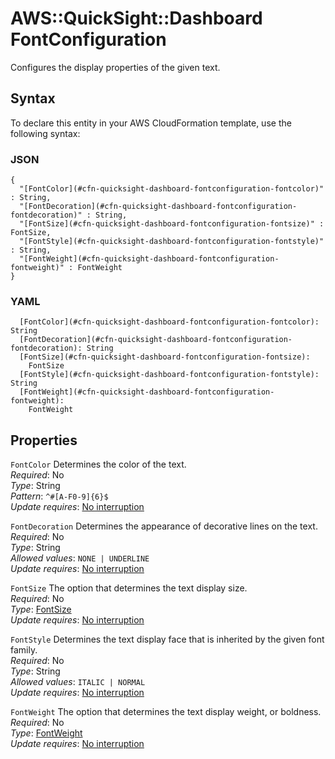 # AWS::QuickSight::Dashboard FontConfiguration<a name="aws-properties-quicksight-dashboard-fontconfiguration"></a>

Configures the display properties of the given text\.

## Syntax<a name="aws-properties-quicksight-dashboard-fontconfiguration-syntax"></a>

To declare this entity in your AWS CloudFormation template, use the following syntax:

### JSON<a name="aws-properties-quicksight-dashboard-fontconfiguration-syntax.json"></a>

```
{
  "[FontColor](#cfn-quicksight-dashboard-fontconfiguration-fontcolor)" : String,
  "[FontDecoration](#cfn-quicksight-dashboard-fontconfiguration-fontdecoration)" : String,
  "[FontSize](#cfn-quicksight-dashboard-fontconfiguration-fontsize)" : FontSize,
  "[FontStyle](#cfn-quicksight-dashboard-fontconfiguration-fontstyle)" : String,
  "[FontWeight](#cfn-quicksight-dashboard-fontconfiguration-fontweight)" : FontWeight
}
```

### YAML<a name="aws-properties-quicksight-dashboard-fontconfiguration-syntax.yaml"></a>

```
  [FontColor](#cfn-quicksight-dashboard-fontconfiguration-fontcolor): String
  [FontDecoration](#cfn-quicksight-dashboard-fontconfiguration-fontdecoration): String
  [FontSize](#cfn-quicksight-dashboard-fontconfiguration-fontsize):
    FontSize
  [FontStyle](#cfn-quicksight-dashboard-fontconfiguration-fontstyle): String
  [FontWeight](#cfn-quicksight-dashboard-fontconfiguration-fontweight):
    FontWeight
```

## Properties<a name="aws-properties-quicksight-dashboard-fontconfiguration-properties"></a>

`FontColor` <a name="cfn-quicksight-dashboard-fontconfiguration-fontcolor"></a>
Determines the color of the text\.  
_Required_: No  
_Type_: String  
_Pattern_: `^#[A-F0-9]{6}$`  
_Update requires_: [No interruption](https://docs.aws.amazon.com/AWSCloudFormation/latest/UserGuide/using-cfn-updating-stacks-update-behaviors.html#update-no-interrupt)

`FontDecoration` <a name="cfn-quicksight-dashboard-fontconfiguration-fontdecoration"></a>
Determines the appearance of decorative lines on the text\.  
_Required_: No  
_Type_: String  
_Allowed values_: `NONE | UNDERLINE`  
_Update requires_: [No interruption](https://docs.aws.amazon.com/AWSCloudFormation/latest/UserGuide/using-cfn-updating-stacks-update-behaviors.html#update-no-interrupt)

`FontSize` <a name="cfn-quicksight-dashboard-fontconfiguration-fontsize"></a>
The option that determines the text display size\.  
_Required_: No  
_Type_: [FontSize](aws-properties-quicksight-dashboard-fontsize.md)  
_Update requires_: [No interruption](https://docs.aws.amazon.com/AWSCloudFormation/latest/UserGuide/using-cfn-updating-stacks-update-behaviors.html#update-no-interrupt)

`FontStyle` <a name="cfn-quicksight-dashboard-fontconfiguration-fontstyle"></a>
Determines the text display face that is inherited by the given font family\.  
_Required_: No  
_Type_: String  
_Allowed values_: `ITALIC | NORMAL`  
_Update requires_: [No interruption](https://docs.aws.amazon.com/AWSCloudFormation/latest/UserGuide/using-cfn-updating-stacks-update-behaviors.html#update-no-interrupt)

`FontWeight` <a name="cfn-quicksight-dashboard-fontconfiguration-fontweight"></a>
The option that determines the text display weight, or boldness\.  
_Required_: No  
_Type_: [FontWeight](aws-properties-quicksight-dashboard-fontweight.md)  
_Update requires_: [No interruption](https://docs.aws.amazon.com/AWSCloudFormation/latest/UserGuide/using-cfn-updating-stacks-update-behaviors.html#update-no-interrupt)

